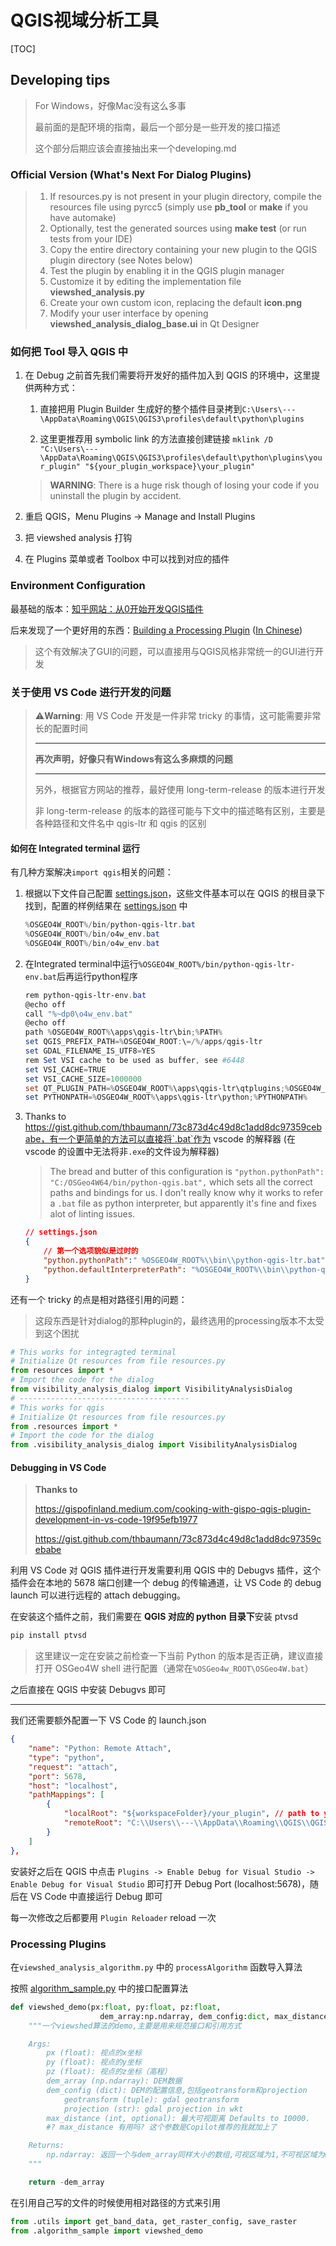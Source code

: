 # QGIS视域分析工具

[TOC]

## Developing tips

> For Windows，好像Mac没有这么多事
>
> 最前面的是配环境的指南，最后一个部分是一些开发的接口描述
>
> 这个部分后期应该会直接抽出来一个developing.md

### Official Version (What's Next For Dialog Plugins)

> 1. If resources.py is not present in your plugin directory, compile the resources file using pyrcc5 (simply use **pb_tool** or **make** if you have automake)
> 2. Optionally, test the generated sources using **make test** (or run tests from your IDE)
> 3. Copy the entire directory containing your new plugin to the QGIS plugin directory (see Notes below)
> 4. Test the plugin by enabling it in the QGIS plugin manager
> 5. Customize it by editing the implementation file **viewshed_analysis.py**
> 6. Create your own custom icon, replacing the default **icon.png**
> 7. Modify your user interface by opening **viewshed_analysis_dialog_base.ui** in Qt Designer

### 如何把 Tool 导入 QGIS 中

1. 在 Debug 之前首先我们需要将开发好的插件加入到 QGIS 的环境中，这里提供两种方式：

   1. 直接把用 Plugin Builder 生成好的整个插件目录拷到`C:\Users\---\AppData\Roaming\QGIS\QGIS3\profiles\default\python\plugins`

   2. 这里更推荐用 symbolic link 的方法直接创建链接 `mklink /D "C:\Users\---\AppData\Roaming\QGIS\QGIS3\profiles\default\python\plugins\your_plugin" "${your_plugin_workspace}\your_plugin"`


   > **WARNING**: There is a huge risk though of losing your code if you uninstall the plugin by accident.

2. 重启 QGIS，Menu Plugins -> Manage and Install Plugins 

3. 把 viewshed analysis 打钩

4. 在 Plugins 菜单或者 Toolbox 中可以找到对应的插件

### Environment Configuration

最基础的版本：[知乎网站：从0开始开发QGIS插件](https://zhuanlan.zhihu.com/p/344965380)

后来发现了一个更好用的东西：[Building a Processing Plugin](https://www.qgistutorials.com/en/docs/3/processing_python_plugin.html) ([In Chinese](https://www.osgeo.cn/qgis-tutorial/docs/3/processing_python_plugin.html))

> 这个有效解决了GUI的问题，可以直接用与QGIS风格非常统一的GUI进行开发

### 关于使用 VS Code 进行开发的问题

> ⚠**Warning**: 用 VS Code 开发是一件非常 tricky 的事情，这可能需要非常长的配置时间
>
> ---
>
> **再次声明，好像只有Windows有这么多麻烦的问题**
>
> ---
>
> 另外，根据官方网站的推荐，最好使用 long-term-release 的版本进行开发
>
> 非 long-term-release 的版本的路径可能与下文中的描述略有区别，主要是各种路径和文件名中 qgis-ltr 和 qgis 的区别

#### 如何在 Integrated terminal 运行

有几种方案解决`import qgis`相关的问题：

1. 根据以下文件自己配置 [settings.json](./.vscode/settings.json)，这些文件基本可以在 QGIS 的根目录下找到，配置的样例结果在 [settings.json](./.vscode/settings.json) 中
   ```powershell
   %OSGEO4W_ROOT%/bin/python-qgis-ltr.bat
   %OSGEO4W_ROOT%/bin/o4w_env.bat
   %OSGEO4W_ROOT%/bin/o4w_env.bat
   ```

2. 在Integrated terminal中运行`%OSGEO4W_ROOT%/bin/python-qgis-ltr-env.bat`后再运行python程序

   ```powershell
   rem python-qgis-ltr-env.bat
   @echo off
   call "%~dp0\o4w_env.bat"
   @echo off
   path %OSGEO4W_ROOT%\apps\qgis-ltr\bin;%PATH%
   set QGIS_PREFIX_PATH=%OSGEO4W_ROOT:\=/%/apps/qgis-ltr
   set GDAL_FILENAME_IS_UTF8=YES
   rem Set VSI cache to be used as buffer, see #6448
   set VSI_CACHE=TRUE
   set VSI_CACHE_SIZE=1000000
   set QT_PLUGIN_PATH=%OSGEO4W_ROOT%\apps\qgis-ltr\qtplugins;%OSGEO4W_ROOT%\apps\qt5\plugins
   set PYTHONPATH=%OSGEO4W_ROOT%\apps\qgis-ltr\python;%PYTHONPATH%
   ```

3. Thanks to https://gist.github.com/thbaumann/73c873d4c49d8c1add8dc97359cebabe，有一个更简单的方法可以直接将`.bat`作为 vscode 的解释器 (在 vscode 的设置中无法将非`.exe`的文件设为解释器)

   > The bread and butter of this configuration is `"python.pythonPath": "C:/OSGeo4W64/bin/python-qgis.bat",` which sets all the correct paths and bindings for us. I don't really know why it works to refer a `.bat` file as python interpreter, but apparently it's fine and fixes alot of linting issues.

   ```json
   // settings.json
   {
       // 第一个选项貌似是过时的
       "python.pythonPath":" %OSGEO4W_ROOT%\\bin\\python-qgis-ltr.bat",
       "python.defaultInterpreterPath": "%OSGEO4W_ROOT%\\bin\\python-qgis-ltr.bat"
   }
   ```

还有一个 tricky 的点是相对路径引用的问题：

> 这段东西是针对dialog的那种plugin的，最终选用的processing版本不太受到这个困扰

```python
# This works for integragted terminal
# Initialize Qt resources from file resources.py
from resources import *
# Import the code for the dialog
from visibility_analysis_dialog import VisibilityAnalysisDialog
# --------------------------------------
# This works for qgis 
# Initialize Qt resources from file resources.py
from .resources import *
# Import the code for the dialog
from .visibility_analysis_dialog import VisibilityAnalysisDialog
```

#### Debugging in VS Code

> **Thanks to** 
>
> https://gispofinland.medium.com/cooking-with-gispo-qgis-plugin-development-in-vs-code-19f95efb1977
>
> https://gist.github.com/thbaumann/73c873d4c49d8c1add8dc97359cebabe

利用 VS Code 对 QGIS 插件进行开发需要利用 QGIS 中的 Debugvs 插件，这个插件会在本地的 5678 端口创建一个 debug 的传输通道，让 VS Code 的 debug launch 可以进行远程的 attach debugging。

在安装这个插件之前，我们需要在 **QGIS 对应的 python 目录下**安装 ptvsd

```bash
pip install ptvsd
```

> 这里建议一定在安装之前检查一下当前 Python 的版本是否正确，建议直接打开 OSGeo4W shell 进行配置（通常在`%OSGeo4w_ROOT\OSGeo4W.bat`）

之后直接在 QGIS 中安装 Debugvs 即可

---

我们还需要额外配置一下 VS Code 的 launch.json 

```json
{
    "name": "Python: Remote Attach",
    "type": "python",
    "request": "attach",
    "port": 5678,
    "host": "localhost",
    "pathMappings": [
        {
            "localRoot": "${workspaceFolder}/your_plugin", // path to your plugin where you are developing
            "remoteRoot": "C:\\Users\\---\\AppData\\Roaming\\QGIS\\QGIS3\\profiles\\default\\python\\plugins\\your_plugin" // path to where the QGIS plugin folder lives 
        }
    ]
},
```



安装好之后在 QGIS 中点击  `Plugins -> Enable Debug for Visual Studio -> Enable Debug for Visual Studio` 即可打开 Debug Port (localhost:5678)，随后在 VS Code 中直接运行 Debug 即可

每一次修改之后都要用 `Plugin Reloader` reload 一次

### Processing Plugins

在`viewshed_analysis_algorithm.py` 中的 `processAlgorithm` 函数导入算法

按照 [algorithm_sample.py](./algorithm_sample.py) 中的接口配置算法

```python
def viewshed_demo(px:float, py:float, pz:float,
					dem_array:np.ndarray, dem_config:dict, max_distance=10000):
	"""一个viewshed算法的demo,主要是用来规范接口和引用方式

	Args:
		px (float): 视点的x坐标
		py (float): 视点的y坐标
		pz (float): 视点的z坐标（高程）
		dem_array (np.ndarray): DEM数据
		dem_config (dict): DEM的配置信息,包括geotransform和projection
			geotransform (tuple): gdal geotransform
			projection (str): gdal projection in wkt
		max_distance (int, optional): 最大可视距离 Defaults to 10000. 
		#? max_distance 有用吗? 这个参数是Copilot推荐的我就加上了

	Returns:
		np.ndarray: 返回一个与dem_array同样大小的数组,可视区域为1,不可视区域为0
	"""

	return -dem_array
```

在引用自己写的文件的时候使用相对路径的方式来引用

```python
from .utils import get_band_data, get_raster_config, save_raster
from .algorithm_sample import viewshed_demo
```

